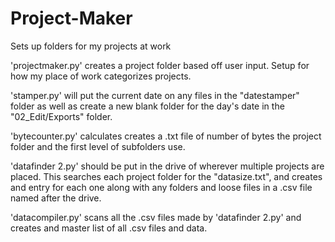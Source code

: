 Project-Maker
=============

Sets up folders for my projects at work

'projectmaker.py' creates a project folder based off user input.  Setup
for how my place of work categorizes projects.

'stamper.py' will put the current date on any files in the
"datestamper" folder as well as create a new blank folder for the day's
date in the "02_Edit/Exports" folder.

'bytecounter.py' calculates creates a .txt file of number of bytes the
project folder and the first level of subfolders use.

'datafinder 2.py' should be put in the drive of wherever multiple
projects are placed.  This searches each project folder for the
"datasize.txt", and creates and entry for each one along with any folders and loose files in a .csv file named after the drive.

'datacompiler.py' scans all the .csv files made by 'datafinder 2.py' and creates and master list of all .csv files and data.
